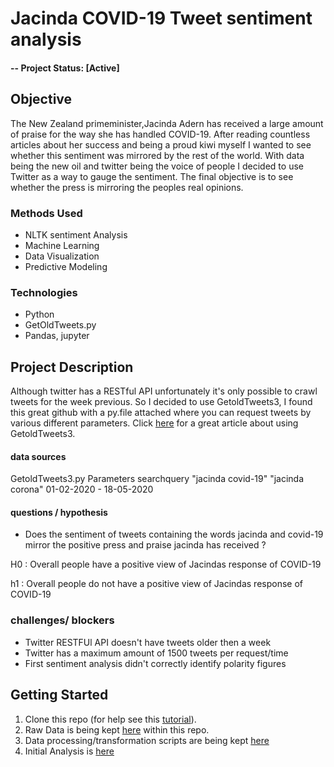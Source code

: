 


# Jacinda COVID-19 Tweet sentiment analysis 


#### -- Project Status: [Active]

## Objective
The New Zealand primeminister,Jacinda Adern has received a large amount of praise for the way she has handled COVID-19. After reading countless articles about her success and being a proud kiwi myself I wanted to see whether this sentiment was mirrored by the rest of the world. With data being the new oil and twitter being the voice of people I decided to use Twitter as a way to gauge the sentiment. The final objective is to see whether the press is mirroring the peoples real opinions. 


### Methods Used
* NLTK sentiment Analysis
* Machine Learning
* Data Visualization
* Predictive Modeling

### Technologies
* Python
* GetOldTweets.py
* Pandas, jupyter


## Project Description
Although twitter has a RESTful API unfortunately it's only possible to crawl tweets for the week previous. So I decided to use GetoldTweets3, I found this great github with a py.file attached where you can request tweets by various different parameters. Click [here](https://medium.com/analytics-vidhya/twitter-data-mining-mining-twitter-data-without-api-keys-a2a2bd3f11c) for a great article about using GetoldTweets3.

#### data sources
GetoldTweets3.py Parameters searchquery "jacinda covid-19" "jacinda corona" 01-02-2020 - 18-05-2020 

#### questions / hypothesis 

- Does the sentiment of tweets containing the words jacinda and covid-19 mirror the positive press and praise jacinda has received ? 

H0 : Overall people have a positive view of Jacindas response of COVID-19

h1 : Overall people do not have a positive view of Jacindas response of COVID-19

### challenges/ blockers

- Twitter RESTFUl API doesn't have tweets older then a week
- Twitter has a maximum amount of 1500 tweets per request/time
- First sentiment analysis didn't correctly identify polarity figures




## Getting Started

1. Clone this repo (for help see this [tutorial](https://help.github.com/articles/cloning-a-repository/)).
2. Raw Data is being kept [here](https://github.com/livvyton/jacinda-sentiment-analysis/tree/master/data) within this repo.
3. Data processing/transformation scripts are being kept [here](https://github.com/livvyton/jacinda-sentiment-analysis/blob/master/data-cleaning.ipynb)
4. Initial Analysis is [here](https://github.com/livvyton/jacinda-sentiment-analysis/blob/master/initial-sentiment-analysis.ipynb)
